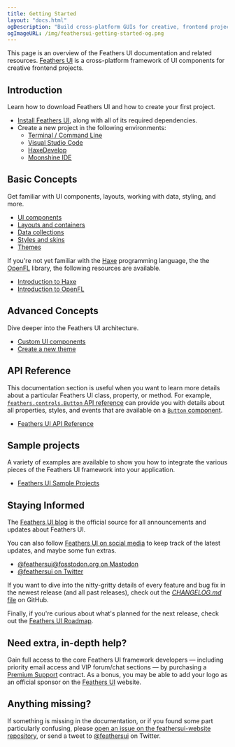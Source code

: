 ```yaml
---
title: Getting Started
layout: "docs.html"
ogDescription: "Build cross-platform GUIs for creative, frontend projects on mobile, desktop, and web"
ogImageURL: /img/feathersui-getting-started-og.png
---
```


This page is an overview of the Feathers UI documentation and related resources. [Feathers UI](/) is a cross-platform framework of UI components for creative frontend projects.

## Introduction

Learn how to download Feathers UI and how to create your first project.

- [Install Feathers UI](./installation.md), along with all of its required dependencies.
- Create a new project in the following environments:
  - [Terminal / Command Line](./terminal-new-project.md)
  - [Visual Studio Code](./visual-studio-code.md)
  - [HaxeDevelop](./haxedevelop.md)
  - [Moonshine IDE](./moonshine-ide.md)

## Basic Concepts

Get familiar with UI components, layouts, working with data, styling, and more.

- [UI components](./ui-components.md)
- [Layouts and containers](./layouts-and-containers.md)
- [Data collections](./data-collections.md)
- [Styles and skins](./intro-to-skins.md)
- [Themes](./themes.md)

If you're not yet familiar with the [Haxe](https://haxe.org/) programming language, the the [OpenFL](https://openfl.org/) library, the following resources are available.

- [Introduction to Haxe](https://haxe.org/documentation/introduction/)
- [Introduction to OpenFL](./openfl-intro.md)

## Advanced Concepts

Dive deeper into the Feathers UI architecture.

- [Custom UI components](./custom-ui-components.md)
- [Create a new theme](./custom-themes.md)

## API Reference

This documentation section is useful when you want to learn more details about a particular Feathers UI class, property, or method. For example, [`feathers.controls.Button` API reference](https://api.feathersui.com/current/feathers/controls/Button.html) can provide you with details about all properties, styles, and events that are available on a [`Button` component](./button.md).

- [Feathers UI API Reference](https://api.feathersui.com/)

## Sample projects

A variety of examples are available to show you how to integrate the various pieces of the Feathers UI framework into your application.

- [Feathers UI Sample Projects](/samples/haxe-openfl/)

## Staying Informed

The [Feathers UI blog](https://feathersui.com/blog/) is the official source for all announcements and updates about Feathers UI.

You can also follow [Feathers UI on social media](/social-media/) to keep track of the latest updates, and maybe some fun extras.

- [@feathersui@fosstodon.org on Mastodon](https://fosstodon.org/@feathersui)
- [@feathersui on Twitter](https://twitter.com/feathersui)

If you want to dive into the nitty-gritty details of every feature and bug fix in the newest release (and all past releases), check out the [_CHANGELOG.md_ file](https://github.com/feathersui/feathersui-openfl/blob/master/CHANGELOG.md) on GitHub.

Finally, if you're curious about what's planned for the next release, check out the [Feathers UI Roadmap](/learn/haxe-openfl/roadmap).

## Need extra, in-depth help?

Gain full access to the core Feathers UI framework developers — including priority email access and VIP forum/chat sections — by purchasing a [Premium Support](/premium-support/) contract. As a bonus, you may be able to add your logo as an official sponsor on the [Feathers UI](/) website.

## Anything missing?

If something is missing in the documentation, or if you found some part particularly confusing, please [open an issue on the feathersui-website repository](https://github.com/feathersui/feathersui-website/issues/new), or send a tweet to [@feathersui](https://twitter.com/feathersui) on Twitter.
